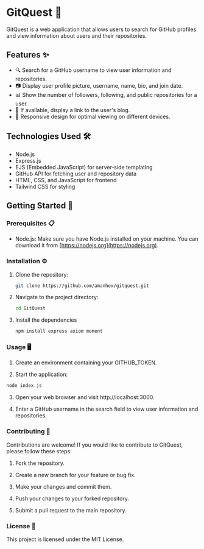 # GitQuest 🚀

GitQuest is a web application that allows users to search for GitHub profiles and view information about users and their repositories.

## Features ✨

- 🔍 Search for a GitHub username to view user information and repositories.
- 📷 Display user profile picture, username, name, bio, and join date.
- 📊 Show the number of followers, following, and public repositories for a user.
- 🔗 If available, display a link to the user's blog.
- 📱 Responsive design for optimal viewing on different devices.

## Technologies Used 🛠️

- Node.js
- Express.js
- EJS (Embedded JavaScript) for server-side templating
- GitHub API for fetching user and repository data
- HTML, CSS, and JavaScript for frontend
- Tailwind CSS for styling

## Getting Started 🚀

### Prerequisites 📋

- Node.js: Make sure you have Node.js installed on your machine. You can download it from [https://nodejs.org](https://nodejs.org).

### Installation ⚙️

1. Clone the repository:

   ```bash
   git clone https://github.com/amanhex/gitquest.git
   ```
2. Navigate to the project directory:

   ```bash
   cd GitQuest
   ```
3. Install the dependencies

   ```bash
   npm install express axiom moment
   ```
### Usage 🖥️
1. Create an environment containing your GITHUB_TOKEN.

2. Start the application:

```bash
node index.js
```
3. Open your web browser and visit http://localhost:3000.

4. Enter a GitHub username in the search field to view user information and repositories.

### Contributing 🤝

Contributions are welcome! If you would like to contribute to GitQuest, please follow these steps:

1. Fork the repository.

2. Create a new branch for your feature or bug fix.

3. Make your changes and commit them.

4. Push your changes to your forked repository.

5. Submit a pull request to the main repository.

### License 📄
This project is licensed under the MIT License.
